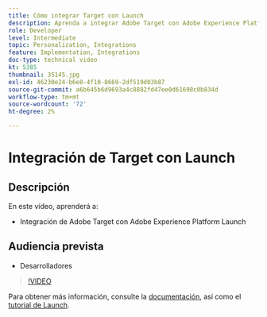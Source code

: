 ```yaml
---
title: Cómo integrar Target con Launch
description: Aprenda a integrar Adobe Target con Adobe Experience Platform Launch.
role: Developer
level: Intermediate
topic: Personalization, Integrations
feature: Implementation, Integrations
doc-type: technical video
kt: 5385
thumbnail: 35145.jpg
exl-id: 46230e24-b6e8-4f10-8669-2df519d03b87
source-git-commit: a6b645b6d9693a4c8882fd47ee0d61698c0b834d
workflow-type: tm+mt
source-wordcount: '72'
ht-degree: 2%

---
```


# Integración de Target con Launch

## Descripción

En este vídeo, aprenderá a:

* Integración de Adobe Target con Adobe Experience Platform Launch

## Audiencia prevista

* Desarrolladores

>[!VIDEO](https://video.tv.adobe.com/v/35145/?quality=12)

Para obtener más información, consulte la [documentación](https://experienceleague.adobe.com/docs/target/using/implement-target/client-side/at-js-implementation/deploy-at-js/cmp-implementing-target-using-adobe-launch.html?lang=en), así como el [tutorial de Launch](https://experienceleague.adobe.com/docs/launch-learn/implementing-in-websites-with-launch/index.html?lang=en).
